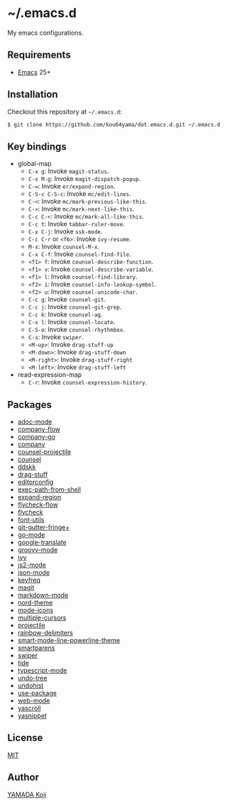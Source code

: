 # ~/.emacs.d

My emacs configurations.

## Requirements

* [Emacs](https://www.gnu.org/software/emacs/) 25+

## Installation

Checkout this repository at `~/.emacs.d`:

```bash
$ git clone https://github.com/kou64yama/dot.emacs.d.git ~/.emacs.d
```

## Key bindings

* global-map
  * `C-x g`: Invoke `magit-status`.
  * `C-x M-g`: Invoke `magit-dispatch-popup`.
  * `C-=`: Invoke `er/expand-region`.
  * `C-S-c C-S-c`: Invoke `mc/edit-lines`.
  * `C-<`: Invoke `mc/mark-previous-like-this`.
  * `C->`: Invoke `mc/mark-next-like-this`.
  * `C-c C-<`: Invoke `mc/mark-all-like-this`.
  * `C-c t`: Invoke `tabbar-ruler-move`.
  * `C-x C-j`: Invoke `ssk-mode`.
  * `C-c C-r` or `<f6>`: Invoke `ivy-resume`.
  * `M-x`: Invoke `counsel-M-x`.
  * `C-x C-f`: Invoke `counsel-find-file`.
  * `<f1> f`: Invoke `counsel-describe-function`.
  * `<f1> v`: Invoke `counsel-describe-variable`.
  * `<f1> l`: Invoke `counsel-find-library`.
  * `<f2> i`: Invoke `counsel-info-lookup-symbol`.
  * `<f2> u`: Invoke `counsel-unicode-char`.
  * `C-c g`: Invoke `counsel-git`.
  * `C-c j`: Invoke `counsel-git-grep`.
  * `C-c k`: Invoke `counsel-ag`.
  * `C-x l`: Invoke `counsel-locate`.
  * `C-S-o`: Invoke `counsel-rhythmbox`.
  * `C-s`: Invoke `swiper`.
  * `<M-up>`: Invoke `drag-stuff-up`
  * `<M-down>`: Invoke `drag-stuff-down`
  * `<M-right>`: Invoke `drag-stuff-right`
  * `<M-left>`: Invoke `drag-stuff-left`
* read-expression-map
  * `C-r`: Invoke `counsel-expression-history`.

## Packages

* [adoc-mode](https://github.com/sensorflo/adoc-mode/wiki)
* [company-flow](https://github.com/aaronjensen/company-flow)
* [company-go](https://github.com/nsf/gocode/tree/master/emacs-company)
* [company](https://company-mode.github.io)
* [counsel-projectile](https://github.com/ericdanan/counsel-projectile)
* [counsel](https://github.com/abo-abo/swiper#counsel)
* [ddskk](http://openlab.jp/skk/)
* [drag-stuff](https://github.com/rejeep/drag-stuff.el)
* [editorconfig](https://github.com/editorconfig/editorconfig-emacs)
* [exec-path-from-shell](https://github.com/purcell/exec-path-from-shell)
* [expand-region](https://github.com/magnars/expand-region.el)
* [flycheck-flow](https://github.com/lbolla/emacs-flycheck-flow)
* [flycheck](http://www.flycheck.org/en/latest/)
* [font-utils](https://github.com/rolandwalker/font-utils)
* [git-gutter-fringe+](https://github.com/nonsequitur/git-gutter-fringe-plus)
* [go-mode](https://github.com/dominikh/go-mode.el)
* [google-translate](https://github.com/atykhonov/google-translate)
* [groovy-mode](https://github.com/Groovy-Emacs-Modes/groovy-emacs-modes)
* [ivy](https://github.com/abo-abo/swiper#ivy)
* [js2-mode](https://github.com/mooz/js2-mode)
* [json-mode](https://github.com/joshwnj/json-mode)
* [keyfreq](https://github.com/dacap/keyfreq)
* [magit](https://magit.vc)
* [markdown-mode](http://jblevins.org/projects/markdown-mode/)
* [nord-theme](https://emacsthemes.com/themes/nord-theme.html)
* [mode-icons](http://projects.ryuslash.org/mode-icons/)
* [multiple-cursors](https://github.com/magnars/multiple-cursors.el)
* [projectile](https://projectile.readthedocs.io/en/latest/)
* [rainbow-delimiters](https://github.com/Fanael/rainbow-delimiters)
* [smart-mode-line-powerline-theme](https://github.com/Malabarba/smart-mode-line/)
* [smartparens](https://github.com/Fuco1/smartparens)
* [swiper](https://github.com/abo-abo/swiper#swiper)
* [tide](https://github.com/ananthakumaran/tide)
* [typescript-mode](https://github.com/ananthakumaran/typescript.el)
* [undo-tree](https://www.emacswiki.org/emacs/UndoTree)
* [undohist](https://github.com/m2ym/undohist-el)
* [use-package](https://github.com/jwiegley/use-package)
* [web-mode](http://web-mode.org)
* [yascroll](https://github.com/m2ym/yascroll-el)
* [yasnippet](https://joaotavora.github.io/yasnippet/)

## License

[MIT](https://github.com/kou64yama/dot.emacs.d/blob/master/LICENSE)

## Author

[YAMADA Koji](https://github.com/kou64yama)

